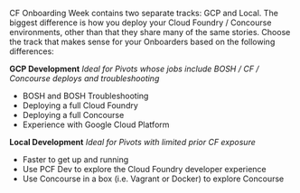 CF Onboarding Week contains two separate tracks: GCP and Local. The biggest difference is how you deploy your Cloud Foundry / Concourse environments, other than that they share many of the same stories. Choose the track that makes sense for your Onboarders based on the following differences:

**GCP Development**
*Ideal for Pivots whose jobs include BOSH / CF / Concourse deploys and troubleshooting*
* BOSH and BOSH Troubleshooting
* Deploying a full Cloud Foundry
* Deploying a full Concourse
* Experience with Google Cloud Platform

**Local Development**
*Ideal for Pivots with limited prior CF exposure*
* Faster to get up and running
* Use PCF Dev to explore the Cloud Foundry developer experience
* Use Concourse in a box (i.e. Vagrant or Docker) to explore Concourse
